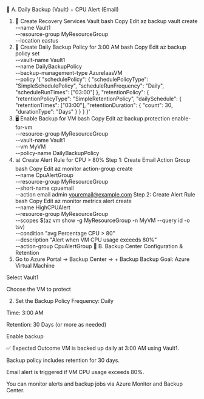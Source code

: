 🧾 A. Daily Backup (Vault) + CPU Alert (Email)
1. 🔐 Create Recovery Services Vault
bash
Copy
Edit
az backup vault create \
  --name Vault1 \
  --resource-group MyResourceGroup \
  --location eastus
2. 📅 Create Daily Backup Policy for 3:00 AM
bash
Copy
Edit
az backup policy set \
  --vault-name Vault1 \
  --name DailyBackupPolicy \
  --backup-management-type AzureIaasVM \
  --policy '{
    "schedulePolicy": {
      "schedulePolicyType": "SimpleSchedulePolicy",
      "scheduleRunFrequency": "Daily",
      "scheduleRunTimes": ["03:00"]
    },
    "retentionPolicy": {
      "retentionPolicyType": "SimpleRetentionPolicy",
      "dailySchedule": {
        "retentionTimes": ["03:00"],
        "retentionDuration": {
          "count": 30,
          "durationType": "Days"
        }
      }
    }
  }'
3. 🖥 Enable Backup for VM
bash
Copy
Edit
az backup protection enable-for-vm \
  --resource-group MyResourceGroup \
  --vault-name Vault1 \
  --vm MyVM \
  --policy-name DailyBackupPolicy
4. 📊 Create Alert Rule for CPU > 80%
Step 1: Create Email Action Group
bash
Copy
Edit
az monitor action-group create \
  --name CpuAlertGroup \
  --resource-group MyResourceGroup \
  --short-name cpuemail \
  --action email admin youremail@example.com
Step 2: Create Alert Rule
bash
Copy
Edit
az monitor metrics alert create \
  --name HighCPUAlert \
  --resource-group MyResourceGroup \
  --scopes $(az vm show -g MyResourceGroup -n MyVM --query id -o tsv) \
  --condition "avg Percentage CPU > 80" \
  --description "Alert when VM CPU usage exceeds 80%" \
  --action-group CpuAlertGroup
🧾 B. Backup Center Configuration & Retention
1. Go to Azure Portal → Backup Center → + Backup
Backup Goal: Azure Virtual Machine

Select Vault1

Choose the VM to protect

2. Set the Backup Policy
Frequency: Daily

Time: 3:00 AM

Retention: 30 Days (or more as needed)

Enable backup

✅ Expected Outcome
VM is backed up daily at 3:00 AM using Vault1.

Backup policy includes retention for 30 days.

Email alert is triggered if VM CPU usage exceeds 80%.

You can monitor alerts and backup jobs via Azure Monitor and Backup Center.


